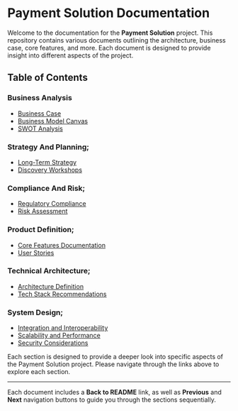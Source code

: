 # Payment Solution Documentation

Welcome to the documentation for the **Payment Solution** project. This repository contains various documents outlining the architecture, business case, core features, and more. Each document is designed to provide insight into different aspects of the project.

## Table of Contents

### Business Analysis
- [Business Case](business_case.md)
- [Business Model Canvas](business_model_canvas.md)
- [SWOT Analysis](swot_analysis.md)

### Strategy And Planning;
- [Long-Term Strategy](long_term_strategy.md)
- [Discovery Workshops](discovery_workshops.md)

### Compliance And Risk;
- [Regulatory Compliance](regulatory_compliance.md)
- [Risk Assessment](risk_assessment.md)

### Product Definition;
- [Core Features Documentation](core_features_documentation.md)
- [User Stories](user_stories.md)

### Technical Architecture;
- [Architecture Definition](architecture_definition.md)
- [Tech Stack Recommendations](tech_stack_recommendations.md)

### System Design;
- [Integration and Interoperability](integration_and_interoperability.md)
- [Scalability and Performance](scalability_and_performance.md)
- [Security Considerations](security_considerations.md)



Each section is designed to provide a deeper look into specific aspects of the Payment Solution project. Please navigate through the links above to explore each section.

---

Each document includes a **Back to README** link, as well as **Previous** and **Next** navigation buttons to guide you through the sections sequentially.

